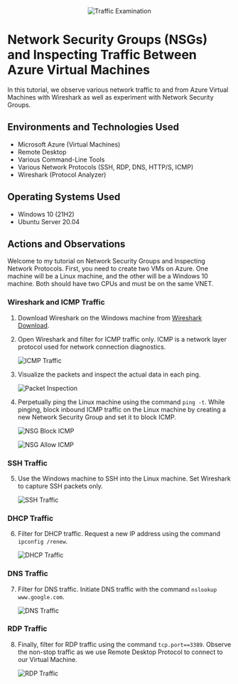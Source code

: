 <p align="center">
<img src="https://i.imgur.com/Ua7udoS.png" alt="Traffic Examination"/>
</p>

<h1>Network Security Groups (NSGs) and Inspecting Traffic Between Azure Virtual Machines</h1>
In this tutorial, we observe various network traffic to and from Azure Virtual Machines with Wireshark as well as experiment with Network Security Groups. <br />

## Environments and Technologies Used

- Microsoft Azure (Virtual Machines)
- Remote Desktop
- Various Command-Line Tools
- Various Network Protocols (SSH, RDP, DNS, HTTP/S, ICMP)
- Wireshark (Protocol Analyzer)

## Operating Systems Used

- Windows 10 (21H2)
- Ubuntu Server 20.04

## Actions and Observations

Welcome to my tutorial on Network Security Groups and Inspecting Network Protocols. First, you need to create two VMs on Azure. One machine will be a Linux machine, and the other will be a Windows 10 machine. Both should have two CPUs and must be on the same VNET.

### Wireshark and ICMP Traffic

1. Download Wireshark on the Windows machine from [Wireshark Download](https://www.wireshark.org/download.html).
2. Open Wireshark and filter for ICMP traffic only. ICMP is a network layer protocol used for network connection diagnostics.
   
   ![ICMP Traffic](https://i.imgur.com/IIUShxp.png)

3. Visualize the packets and inspect the actual data in each ping.

   ![Packet Inspection](https://i.imgur.com/GLxSIG3.png)

4. Perpetually ping the Linux machine using the command `ping -t`. While pinging, block inbound ICMP traffic on the Linux machine by creating a new Network Security Group and set it to block ICMP.

   ![NSG Block ICMP](https://i.imgur.com/5vXO75R.png)
   
   ![NSG Allow ICMP](https://i.imgur.com/Asl80tN.png)

### SSH Traffic

5. Use the Windows machine to SSH into the Linux machine. Set Wireshark to capture SSH packets only.

   ![SSH Traffic](https://i.imgur.com/zteR41r.png)

### DHCP Traffic

6. Filter for DHCP traffic. Request a new IP address using the command `ipconfig /renew`.

   ![DHCP Traffic](https://i.imgur.com/vU8fpQf.png)

### DNS Traffic

7. Filter for DNS traffic. Initiate DNS traffic with the command `nslookup www.google.com`.

   ![DNS Traffic](https://i.imgur.com/VMcwmsO.png)

### RDP Traffic

8. Finally, filter for RDP traffic using the command `tcp.port==3389`. Observe the non-stop traffic as we use Remote Desktop Protocol to connect to our Virtual Machine.

   ![RDP Traffic](https://i.imgur.com/VxXGv6X.png)
